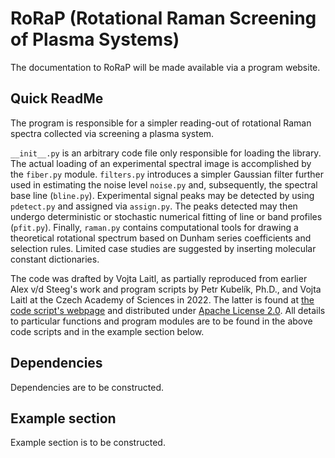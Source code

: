 # RoRaP (**Ro**tational **Ra**man Screening of **P**lasma Systems)
The documentation to RoRaP will be made available via a program website.

## Quick ReadMe
The program is responsible for a simpler reading-out of rotational Raman spectra collected via screening a plasma system. 

`__init__.py` is an arbitrary code file only responsible for loading the library. The actual loading of an experimental spectral image is accomplished by the `fiber.py` module.
`filters.py` introduces a simpler Gaussian filter further used in estimating the noise level `noise.py` and, subsequently, the spectral base line (`bline.py`). Experimental signal peaks may be detected by using `pdetect.py` and assigned via `assign.py`. The peaks detected may then undergo deterministic or stochastic numerical fitting of line or band profiles (`pfit.py`). Finally, `raman.py` contains computational tools for drawing a theoretical rotational spectrum based on Dunham series coefficients and selection rules. Limited case studies are suggested by inserting molecular constant dictionaries.

The code was drafted by Vojta Laitl, as partially reproduced from earlier Alex v/d Steeg's work and program scripts by Petr Kubelík, Ph.D., and Vojta Laitl at the Czech Academy of Sciences in 2022. The latter is found at [the code script's webpage](https://raw.githack.com/laitvo/PuPlasAn/main/docs/build/html/index.html) and distributed under [Apache License 2.0](https://github.com/laitvo/PuPlasAn/blob/main/LICENSE). All details to particular functions and program modules are to be found in the above code scripts and in the example section below.

## Dependencies
Dependencies are to be constructed.

## Example section
Example section is to be constructed.
